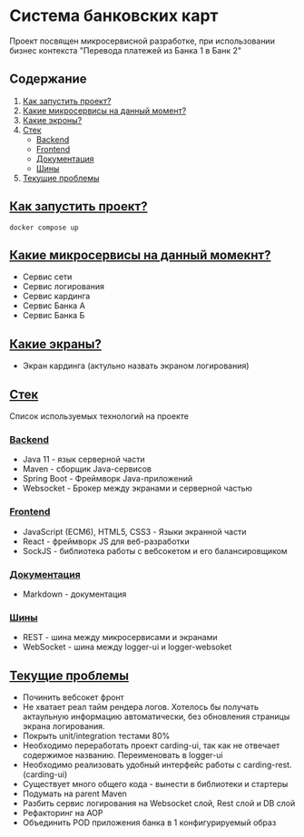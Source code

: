 # Система банковских карт

Проект посвящен микросервисной разработке, при использовании бизнес контекста "Перевода платежей из Банка 1 в Банк 2"

## Содержание

1. [Как запустить проект?](#как-запустить-проект)
2. [Какие микросервисы на данный момент?](#какие-микросервисы-на-данный-момекнт)
3. [Какие экроны?](#какие-экраны)
4. [Стек](#стек)
   - [Backend](#backend)
   - [Frontend](#frontend)
   - [Документация](#документация)
   - [Шины](#шины)
5. [Текущие проблемы](#текущие-проблемы)

## [Как запустить проект?](#содержание)

```docker
docker compose up
```

## [Какие микросервисы на данный момекнт?](#содержание)

- Сервис сети
- Сервис логирования
- Сервис кардинга
- Сервис Банка А
- Сервис Банка Б

## [Какие экраны?](#содержание)

- Экран кардинга (актульно назвать экраном логирования)

## [Стек](#содержание)

Список используемых технологий на проекте

### [Backend](#содержание)

- Java 11 - язык серверной части
- Maven - сборщик Java-сервисов
- Spring Boot - Фреймворк Java-приложений
- Websocket - Брокер между экранами и серверной частью

### [Frontend](#содержание)

- JavaScript (ECM6), HTML5, CSS3 - Языки экранной части
- React - фреймворк JS для веб-разработки
- SockJS - библиотека работы с вебсокетом и его балансировщиком

### [Документация](#содержание)

- Markdown - документация

### [Шины](#содержание)

- REST - шина между микросервисами и экранами
- WebSocket - шина между logger-ui и logger-websoket

## [Текущие проблемы](#содержание)

- Починить вебсокет фронт
- Не хватает реал тайм рендера логов. Хотелось бы получать актаульную информацию автоматически, без обновления страницы экрана логирования.
- Покрыть unit/integration тестами 80%
- Необходимо переработать проект carding-ui, так как не отвечает содержимое названию. Переименовать в logger-ui
- Необходимо реализовать удобный интерфейс работы с carding-rest. (carding-ui)
- Существует много общего кода - вынести в библиотеки и стартеры
- Подумать на parent Maven
- Разбить сервис логирования на Websocket слой, Rest слой и DB слой
- Рефакторинг на AOP
- Объединить POD приложения банка в 1 конфигурируемый образ
